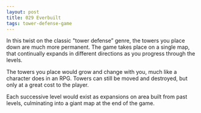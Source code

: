 ```yaml
---
layout: post
title: 029 Everbuilt
tags: tower-defense-game
---
```

In this twist on the classic "tower defense” genre, the towers you place down are much more permanent.  The game takes place on a single map, that continually expands in different directions as you progress through the levels.

The towers you place would grow and change with you, much like a character does in an RPG. Towers can still be moved and destroyed, but only at a great cost to the player.

Each successive level would exist as expansions on area built from past levels, culminating into a giant map at the end of the game.
